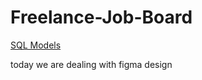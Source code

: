 # Freelance-Job-Board

[SQL Models](https://drawsql.app/teams/raddames/diagrams/job-apllication)


today we are dealing with figma design
